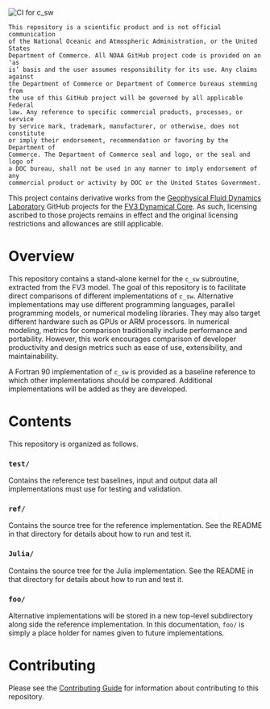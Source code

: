 ![CI for c_sw](https://github.com/NOAA-GSL/SENA-c_sw/workflows/CI%20for%20c_sw/badge.svg?branch=develop)

```
This repository is a scientific product and is not official communication
of the National Oceanic and Atmospheric Administration, or the United States
Department of Commerce. All NOAA GitHub project code is provided on an ‘as
is’ basis and the user assumes responsibility for its use. Any claims against
the Department of Commerce or Department of Commerce bureaus stemming from
the use of this GitHub project will be governed by all applicable Federal
law. Any reference to specific commercial products, processes, or service
by service mark, trademark, manufacturer, or otherwise, does not constitute
or imply their endorsement, recommendation or favoring by the Department of
Commerce. The Department of Commerce seal and logo, or the seal and logo of
a DOC bureau, shall not be used in any manner to imply endorsement of any
commercial product or activity by DOC or the United States Government.
```

This project contains derivative works from the 
[Geophysical Fluid Dynamics Laboratory](http://www.gfdl.noaa.gov/)
 GitHub projects for the 
[FV3 Dynamical Core](https://www.github.com/NOAA-GFDL/GFDL_atmos_cubed_sphere).
  As such, licensing ascribed to those projects remains in effect and the original 
licensing restrictions and allowances are still applicable.

# Overview

This repository contains a stand-alone kernel for the `c_sw` subroutine,
extracted from the FV3 model. The goal of this repository is to facilitate
direct comparisons of different implementations of `c_sw`. Alternative
implementations may use different programming languages, parallel programming
models, or numerical modeling libraries. They may also target different
hardware such as GPUs or ARM processors. In numerical modeling, metrics
for comparison traditionally include performance and portability. However,
this work encourages comparison of developer productivity and design metrics
such as ease of use, extensibility, and maintainability.

A Fortran 90 implementation of `c_sw` is provided as a baseline reference
to which other implementations should be compared. Additional implementations
will be added as they are developed.

# Contents

This repository is organized as follows.

### `test/`

Contains the reference test baselines, input and output data all implementations must use
for testing and validation.

### `ref/`

Contains the source tree for the reference implementation. See the README
in that directory for details about how to run and test it.

### `Julia/`

Contains the source tree for the Julia implementation. See the README
in that directory for details about how to run and test it.

### `foo/`

Alternative implementations will be stored in a new top-level subdirectory
along side the reference implementation. In this documentation, `foo/` is
simply a place holder for names given to future implementations.

# Contributing

Please see the [Contributing Guide](CONTRIBUTING.md) for information about contributing to this repository.
